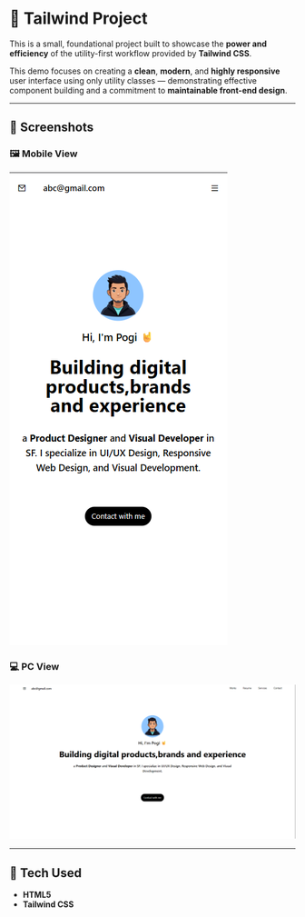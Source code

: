 # 🌈 Tailwind Project

This is a small, foundational project built to showcase the **power and efficiency** of the utility-first workflow provided by **Tailwind CSS**.

This demo focuses on creating a **clean**, **modern**, and **highly responsive** user interface using only utility classes — demonstrating effective component building and a commitment to **maintainable front-end design**.

---

## 📱 Screenshots

### 🖼 Mobile View
![Mobile Screenshot](./assets/mobile.png)

### 💻 PC View
![PC Screenshot](./assets/pc.png)

---

## 🧰 Tech Used
- **HTML5**
- **Tailwind CSS**
